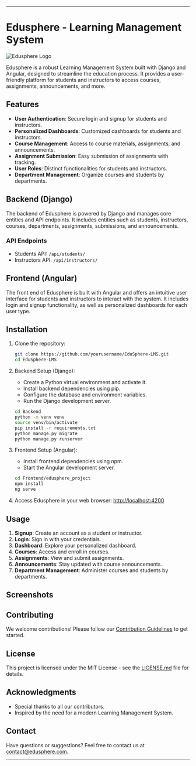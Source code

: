 

---

# Edusphere - Learning Management System

![Edusphere Logo](link-to-your-logo.png) <!-- If you have a logo, include it here -->

Edusphere is a robust Learning Management System built with Django and Angular, designed to streamline the education process. It provides a user-friendly platform for students and instructors to access courses, assignments, announcements, and more.

## Features

- **User Authentication**: Secure login and signup for students and instructors.
- **Personalized Dashboards**: Customized dashboards for students and instructors.
- **Course Management**: Access to course materials, assignments, and announcements.
- **Assignment Submission**: Easy submission of assignments with tracking.
- **User Roles**: Distinct functionalities for students and instructors.
- **Department Management**: Organize courses and students by departments.

## Backend (Django)

The backend of Edusphere is powered by Django and manages core entities and API endpoints. It includes entities such as students, instructors, courses, departments, assignments, submissions, and announcements.

### API Endpoints

- Students API: `/api/students/`
- Instructors API: `/api/instructors/`

## Frontend (Angular)

The front end of Edusphere is built with Angular and offers an intuitive user interface for students and instructors to interact with the system. It includes login and signup functionality, as well as personalized dashboards for each user type.

## Installation

1. Clone the repository:

   ```bash
   git clone https://github.com/yourusername/EduSphere-LMS.git
   cd EduSphere-LMS
   ```

2. Backend Setup (Django):
   - Create a Python virtual environment and activate it.
   - Install backend dependencies using pip.
   - Configure the database and environment variables.
   - Run the Django development server.

   ```bash
   cd Backend
   python -m venv venv
   source venv/bin/activate
   pip install -r requirements.txt
   python manage.py migrate
   python manage.py runserver
   ```

3. Frontend Setup (Angular):
   - Install frontend dependencies using npm.
   - Start the Angular development server.

   ```bash
   cd Frontend/edusphere_project
   npm install
   ng serve
   ```

4. Access Edusphere in your web browser: [http://localhost:4200](http://localhost:4200)

## Usage

1. **Signup**: Create an account as a student or instructor.
2. **Login**: Sign in with your credentials.
3. **Dashboard**: Explore your personalized dashboard.
4. **Courses**: Access and enroll in courses.
5. **Assignments**: View and submit assignments.
6. **Announcements**: Stay updated with course announcements.
7. **Department Management**: Administer courses and students by departments.

## Screenshots

<!-- Include screenshots of your application here to provide visual context. -->

## Contributing

We welcome contributions! Please follow our [Contribution Guidelines](CONTRIBUTING.md) to get started.

## License

This project is licensed under the MIT License - see the [LICENSE.md](LICENSE.md) file for details.

## Acknowledgments

- Special thanks to all our contributors.
- Inspired by the need for a modern Learning Management System.

## Contact

Have questions or suggestions? Feel free to contact us at [contact@edusphere.com](mailto:contact@edusphere.com).

---
